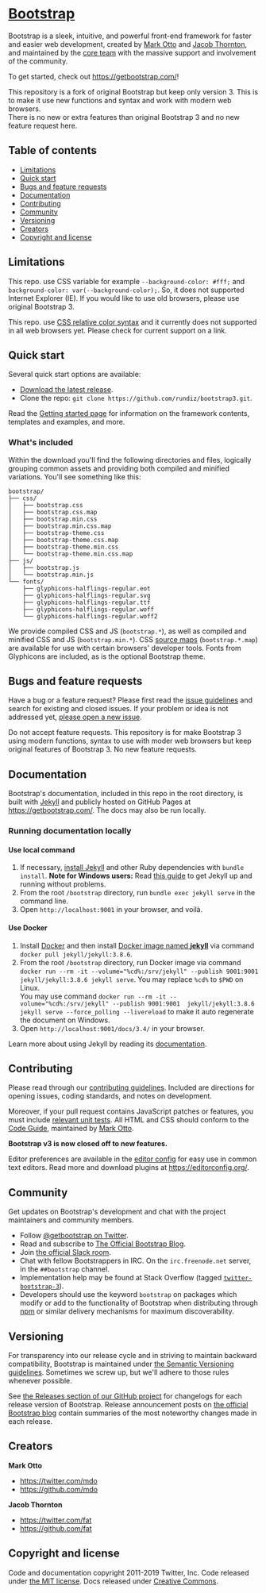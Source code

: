 # [Bootstrap](https://getbootstrap.com/)

Bootstrap is a sleek, intuitive, and powerful front-end framework for faster and easier web development, created by [Mark Otto](https://twitter.com/mdo) and [Jacob Thornton](https://twitter.com/fat), and maintained by the [core team](https://github.com/orgs/twbs/people) with the massive support and involvement of the community.

To get started, check out <https://getbootstrap.com/>!

This repository is a fork of original Bootstrap but keep only version 3. This is to make it use new functions and syntax and work with modern web browsers.  
There is no new or extra features than original Bootstrap 3 and no new feature request here.


## Table of contents

* [Limitations](#limitations)
* [Quick start](#quick-start)
* [Bugs and feature requests](#bugs-and-feature-requests)
* [Documentation](#documentation)
* [Contributing](#contributing)
* [Community](#community)
* [Versioning](#versioning)
* [Creators](#creators)
* [Copyright and license](#copyright-and-license)


## Limitations

This repo. use CSS variable for example `--background-color: #fff;` and `background-color: var(--background-color);`. So, it does not supported Internet Explorer (IE). If you would like to use old browsers, please use original Bootstrap 3.

This repo. use [CSS relative color syntax](https://caniuse.com/css-relative-colors) and it currently does not supported in all web browsers yet. Please check for current support on a link.


## Quick start

Several quick start options are available:

* [Download the latest release](https://github.com/rundiz/bootstrap3/archive/v3.4.1.zip).
* Clone the repo: `git clone https://github.com/rundiz/bootstrap3.git`.

Read the [Getting started page](https://getbootstrap.com/docs/3.4/getting-started/) for information on the framework contents, templates and examples, and more.

### What's included

Within the download you'll find the following directories and files, logically grouping common assets and providing both compiled and minified variations. You'll see something like this:

```
bootstrap/
├── css/
│   ├── bootstrap.css
│   ├── bootstrap.css.map
│   ├── bootstrap.min.css
│   ├── bootstrap.min.css.map
│   ├── bootstrap-theme.css
│   ├── bootstrap-theme.css.map
│   ├── bootstrap-theme.min.css
│   └── bootstrap-theme.min.css.map
├── js/
│   ├── bootstrap.js
│   └── bootstrap.min.js
└── fonts/
    ├── glyphicons-halflings-regular.eot
    ├── glyphicons-halflings-regular.svg
    ├── glyphicons-halflings-regular.ttf
    ├── glyphicons-halflings-regular.woff
    └── glyphicons-halflings-regular.woff2
```

We provide compiled CSS and JS (`bootstrap.*`), as well as compiled and minified CSS and JS (`bootstrap.min.*`). CSS [source maps](https://developers.google.com/web/tools/chrome-devtools/javascript/source-maps) (`bootstrap.*.map`) are available for use with certain browsers' developer tools. Fonts from Glyphicons are included, as is the optional Bootstrap theme.


## Bugs and feature requests

Have a bug or a feature request? Please first read the [issue guidelines](https://github.com/rundiz/bootstrap3/blob/v3-dev/CONTRIBUTING.md#using-the-issue-tracker) and search for existing and closed issues. If your problem or idea is not addressed yet, [please open a new issue](https://github.com/rundiz/bootstrap3/issues/new).

Do not accept feature requests. This repository is for make Bootstrap 3 using modern functions, syntax to use with moder web browsers but keep original features of Bootstrap 3. No new feature requests.

## Documentation

Bootstrap's documentation, included in this repo in the root directory, is built with [Jekyll](https://jekyllrb.com/) and publicly hosted on GitHub Pages at <https://getbootstrap.com/>. The docs may also be run locally.

### Running documentation locally

#### Use local command
1. If necessary, [install Jekyll](https://jekyllrb.com/docs/installation/) and other Ruby dependencies with `bundle install`.
   **Note for Windows users:** Read [this guide](https://jekyllrb.com/docs/installation/windows/) to get Jekyll up and running without problems.
2. From the root `/bootstrap` directory, run `bundle exec jekyll serve` in the command line.
4. Open `http://localhost:9001` in your browser, and voilà.

#### Use Docker
1. Install [Docker](https://www.docker.com/) and then install [Docker image named **jekyll**](https://hub.docker.com/r/jekyll/jekyll/) via command `docker pull jekyll/jekyll:3.8.6`.
2. From the root `/bootstrap` directory, run Docker image via command `docker run --rm -it --volume="%cd%:/srv/jekyll" --publish 9001:9001  jekyll/jekyll:3.8.6 jekyll serve`. You may replace `%cd%` to `$PWD` on Linux.  
  You may use command `docker run --rm -it --volume="%cd%:/srv/jekyll" --publish 9001:9001  jekyll/jekyll:3.8.6 jekyll serve --force_polling --livereload` to make it auto regenerate the document on Windows.
3. Open `http://localhost:9001/docs/3.4/` in your browser.

Learn more about using Jekyll by reading its [documentation](https://jekyllrb.com/docs/).


## Contributing

Please read through our [contributing guidelines](https://github.com/rundiz/bootstrap3/blob/v3-dev/CONTRIBUTING.md). Included are directions for opening issues, coding standards, and notes on development.

Moreover, if your pull request contains JavaScript patches or features, you must include [relevant unit tests](https://github.com/rundiz/bootstrap3/tree/v3-dev/js/tests). All HTML and CSS should conform to the [Code Guide](https://github.com/mdo/code-guide), maintained by [Mark Otto](https://github.com/mdo).

**Bootstrap v3 is now closed off to new features.**

Editor preferences are available in the [editor config](https://github.com/rundiz/bootstrap3/blob/v3-dev/.editorconfig) for easy use in common text editors. Read more and download plugins at <https://editorconfig.org/>.


## Community

Get updates on Bootstrap's development and chat with the project maintainers and community members.

* Follow [@getbootstrap on Twitter](https://twitter.com/getbootstrap).
* Read and subscribe to [The Official Bootstrap Blog](https://blog.getbootstrap.com/).
* Join [the official Slack room](https://bootstrap-slack.herokuapp.com/).
* Chat with fellow Bootstrappers in IRC. On the `irc.freenode.net` server, in the `##bootstrap` channel.
* Implementation help may be found at Stack Overflow (tagged [`twitter-bootstrap-3`](https://stackoverflow.com/questions/tagged/twitter-bootstrap-3)).
* Developers should use the keyword `bootstrap` on packages which modify or add to the functionality of Bootstrap when distributing through [npm](https://www.npmjs.com/search?q=keywords:bootstrap) or similar delivery mechanisms for maximum discoverability.


## Versioning

For transparency into our release cycle and in striving to maintain backward compatibility, Bootstrap is maintained under [the Semantic Versioning guidelines](https://semver.org/). Sometimes we screw up, but we'll adhere to those rules whenever possible.

See [the Releases section of our GitHub project](https://github.com/rundiz/bootstrap3/releases) for changelogs for each release version of Bootstrap. Release announcement posts on [the official Bootstrap blog](https://blog.getbootstrap.com/) contain summaries of the most noteworthy changes made in each release.


## Creators

**Mark Otto**

* <https://twitter.com/mdo>
* <https://github.com/mdo>

**Jacob Thornton**

* <https://twitter.com/fat>
* <https://github.com/fat>


## Copyright and license

Code and documentation copyright 2011-2019 Twitter, Inc. Code released under [the MIT license](https://github.com/rundiz/bootstrap3/blob/v3-dev/LICENSE). Docs released under [Creative Commons](https://github.com/rundiz/bootstrap3/blob/v3-dev/docs/LICENSE).
